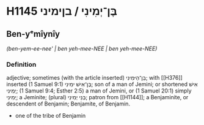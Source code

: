 # H1145 בֶּן־יְמִינִי / בןימיני

## Ben-yᵉmîynîy

_(ben-yem-ee-nee' | ben yeh-mee-NEE | ben yeh-mee-NEE)_

### Definition

adjective; sometimes (with the article inserted) בֵּן־הַיּמִינִי; with [[H376]] inserted (1 Samuel 9:1) בֶּן־אִישׁ ימִינִי; son of a man of Jemini; or shortened אִישׁ יְמִינִי; (1 Samuel 9:4; Esther 2:5) a man of Jemini, or (1 Samuel 20:1) simply יְמִינִי; a Jeminite; (plural) בְּנֵי יְמִינִי; patron from [[H1144]]; a Benjaminite, or descendent of Benjamin; Benjamite, of Benjamin.

- one of the tribe of Benjamin
